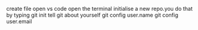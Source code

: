 create file
open vs code
open the terminal
initialise a new repo.you do that by typing git init
tell git about yourself
git config user.name
git config user.email
